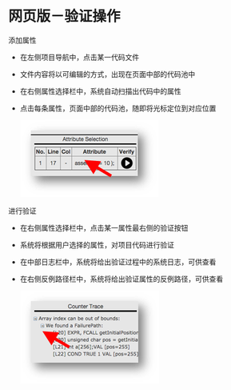 # 网页版－验证操作

添加属性

* 在左侧项目导航中，点击某一代码文件
* 文件内容将以可编辑的方式，出现在页面中部的代码池中
* 在右侧属性选择栏中，系统自动扫描出代码中的属性
* 点击每条属性，页面中部的代码池，随即将光标定位到对应位置

	![image](6.png)

进行验证

* 在右侧属性选择栏中，点击某一属性最右侧的验证按钮
* 系统将根据用户选择的属性，对项目代码进行验证
* 在中部日志栏中，系统将给出验证过程中的系统日志，可供查看
* 在右侧反例路径栏中，系统将给出验证属性的反例路径，可供查看

	![image](7.png)